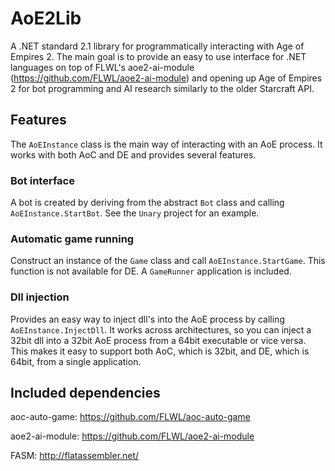 # AoE2Lib

A .NET standard 2.1 library for programmatically interacting with Age of Empires 2. The main goal is to provide an easy to use interface for .NET languages on top of FLWL's aoe2-ai-module (https://github.com/FLWL/aoe2-ai-module) and opening up Age of Empires 2 for bot programming and AI research similarly to the older Starcraft API.

## Features

The `AoEInstance` class is the main way of interacting with an AoE process. It works with both AoC and DE and provides several features.

### Bot interface

A bot is created by deriving from the abstract `Bot` class and calling `AoEInstance.StartBot`. See the `Unary` project for an example.

### Automatic game running

Construct an instance of the `Game` class and call `AoEInstance.StartGame`. This function is not available for DE. A `GameRunner` application is included.

### Dll injection

Provides an easy way to inject dll's into the AoE process by calling `AoEInstance.InjectDll`. It works across architectures, so you can inject a 32bit dll into a 32bit AoE process from a 64bit executable or vice versa. This makes it easy to support both AoC, which is 32bit, and DE, which is 64bit, from a single application.

## Included dependencies

aoc-auto-game: https://github.com/FLWL/aoc-auto-game

aoe2-ai-module: https://github.com/FLWL/aoe2-ai-module

FASM: http://flatassembler.net/
